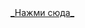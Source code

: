 <!DOCTYPE html>
<html> 
    <head>
        <meta charset="utf-8">
        <title>Moldir</title>
    </head> 
    <body>
        <a href="tt.html" target="_blank">_Нажми сюда_</a>
    </body>
</html>
